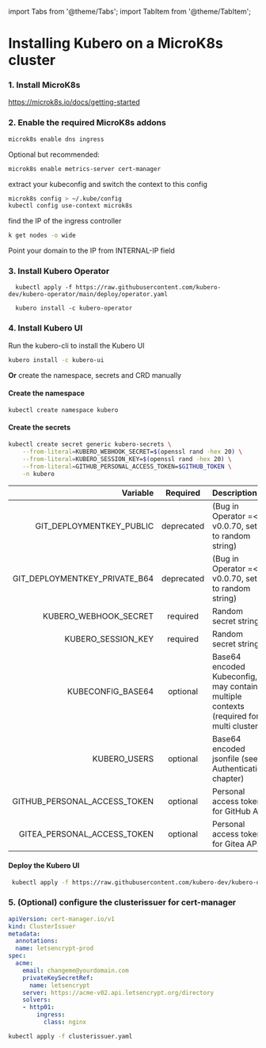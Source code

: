 import Tabs from '@theme/Tabs';
import TabItem from '@theme/TabItem';

# Installing Kubero on a MicroK8s cluster 


### 1. Install MicroK8s
https://microk8s.io/docs/getting-started 

### 2. Enable the required MicroK8s addons
```bash
microk8s enable dns ingress 
```

Optional but recommended: 
```bash
microk8s enable metrics-server cert-manager
```

extract your kubeconfig and switch the context to this config
```bash
microk8s config > ~/.kube/config
kubectl config use-context microk8s
```

find the IP of the ingress controller
```bash
k get nodes -o wide
```

Point your domain to the IP from INTERNAL-IP field

### 3. Install Kubero Operator

<Tabs groupId="install-strategy">
  <TabItem value="kubectl" label="kubectl">

      kubectl apply -f https://raw.githubusercontent.com/kubero-dev/kubero-operator/main/deploy/operator.yaml
  </TabItem>
  <TabItem value="cli" label="Kubero CLI">

      kubero install -c kubero-operator
  </TabItem>
</Tabs>

### 4. Install Kubero UI

Run the kubero-cli to install the Kubero UI
```bash
kubero install -c kubero-ui
```

**Or** create the namespace, secrets and CRD manually

#### Create the namespace
```
kubectl create namespace kubero
```

#### Create the secrets
```bash
kubectl create secret generic kubero-secrets \
    --from-literal=KUBERO_WEBHOOK_SECRET=$(openssl rand -hex 20) \
    --from-literal=KUBERO_SESSION_KEY=$(openssl rand -hex 20) \
    --from-literal=GITHUB_PERSONAL_ACCESS_TOKEN=$GITHUB_TOKEN \
    -n kubero
```
| Variable | Required | Description |
|-------:|:-------:|:-----------|
| GIT_DEPLOYMENTKEY_PUBLIC | deprecated | (Bug in Operator =< v0.0.70, set to random string) |
| GIT_DEPLOYMENTKEY_PRIVATE_B64 | deprecated | (Bug in Operator =< v0.0.70, set to random string)  |
| KUBERO_WEBHOOK_SECRET | required | Random secret string |
| KUBERO_SESSION_KEY | required | Random secret string |
| KUBECONFIG_BASE64 | optional | Base64 encoded Kubeconfig, may contain multiple contexts (required for multi cluster)|
| KUBERO_USERS | optional | Base64 encoded jsonfile (see Authentication chapter) |
| GITHUB_PERSONAL_ACCESS_TOKEN | optional | Personal access token for GitHub API |
| GITEA_PERSONAL_ACCESS_TOKEN | optional | Personal access token for Gitea API |

#### Deploy the Kubero UI

```bash
 kubectl apply -f https://raw.githubusercontent.com/kubero-dev/kubero-operator/main/config/samples/application_v1alpha1_kubero.yaml -n kubero
```

### 5. (Optional) configure the clusterissuer for cert-manager

```yaml
apiVersion: cert-manager.io/v1
kind: ClusterIssuer
metadata:
  annotations:
  name: letsencrypt-prod
spec:
  acme:
    email: changeme@yourdomain.com
    privateKeySecretRef:
      name: letsencrypt
    server: https://acme-v02.api.letsencrypt.org/directory
    solvers:
    - http01:
        ingress:
          class: nginx
```

```bash
kubectl apply -f clusterissuer.yaml
```